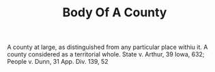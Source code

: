 ---
title: Body Of A County
letter: B
permalink: "/definitions/bld-body-of-a-county.html"
body: A county at large, as distinguished from any particular place withiu it. A county
  considered as a territorial whole. State v. Arthur, 39 Iowa, 632; People v. Dunn,
  31 App. Div. 139, 52
published_at: '2018-07-07'
source: Black's Law Dictionary 2nd Ed (1910)
layout: post
---